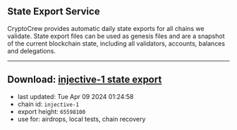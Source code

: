 ## State Export Service
CryptoCrew provides automatic daily state exports for all chains we validate. State export files can be used as genesis files and are a snapshot of the current blockchain state, including all validators, accounts, balances and delegations.

---
**Download: [injective-1 state export](https://dl-eu2.ccvalidators.com/SERVICE/injective/injective-1_export_65598100.json)**
---

- last updated: Tue Apr 09 2024 01:24:58
- chain id: `injective-1`
- export height: `65598100`
- use for: airdrops, local tests, chain recovery
